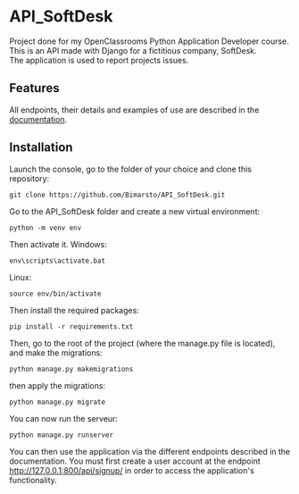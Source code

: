 # API_SoftDesk
Project done for my OpenClassrooms Python Application Developer course.  
This is an API made with Django for a fictitious company, SoftDesk.  
The application is used to report projects issues. 

## Features

All endpoints, their details and examples of use are described in the 
[documentation](https://documenter.getpostman.com/view/23455413/2s8Z73xAP1). 

## Installation

Launch the console, go to the folder of your choice and clone this repository:
```
git clone https://github.com/Bimarsto/API_SoftDesk.git
```
Go to the API_SoftDesk folder and create a new virtual environment:
```
python -m venv env
```
Then activate it.
Windows:
```
env\scripts\activate.bat
```
Linux:
```
source env/bin/activate
```
Then install the required packages:
```
pip install -r requirements.txt
```
Then, go to the root of the project (where the manage.py file is located), and make the migrations:
```
python manage.py makemigrations
```
then apply the migrations: 
```
python manage.py migrate
```
You can now run the serveur: 
```
python manage.py runserver
```
You can then use the application via the different endpoints described in the documentation. 
You must first create a user account at the endpoint http://127.0.0.1:800/api/signup/ in order to access the application's functionality.
